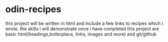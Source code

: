 # odin-recipes

this project will be written in html and include a few links to recipes which i wrote.
the skills i will demonstrate once i have completed this project are basic html(headings,boilerplace, links, images and more) and git/github